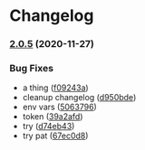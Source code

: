 # Changelog

### [2.0.5](https://github.com/sixfootsixdesigns/React-Library-Boilerplate/compare/v2.0.4...v2.0.5) (2020-11-27)


### Bug Fixes

* a thing ([f09243a](https://github.com/sixfootsixdesigns/React-Library-Boilerplate/commit/f09243a2629dd6b3d1440564ec56aa088f3c9502))
* cleanup changelog ([d950bde](https://github.com/sixfootsixdesigns/React-Library-Boilerplate/commit/d950bde6759c8bb45c7238c48196f02dfd2322b8))
* env vars ([5063796](https://github.com/sixfootsixdesigns/React-Library-Boilerplate/commit/5063796c66a8130cb2ad6f6f3724a23c87f290dc))
* token ([39a2afd](https://github.com/sixfootsixdesigns/React-Library-Boilerplate/commit/39a2afd359714ff1db407bdff7ea517a43e81214))
* try ([d74eb43](https://github.com/sixfootsixdesigns/React-Library-Boilerplate/commit/d74eb43d3aa683d8b06d61062a643b0719f77a7c))
* try pat ([67ec0d8](https://github.com/sixfootsixdesigns/React-Library-Boilerplate/commit/67ec0d81a88b9abd75b133a673e1f255827d8572))
